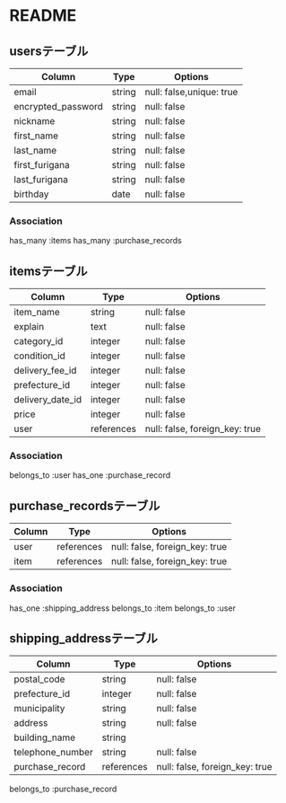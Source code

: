 # README

## usersテーブル

|Column               |Type     |Options     |
|---------------------|---------|------------|
|email                |string   |null: false,unique: true |
|encrypted_password   |string   |null: false |
|nickname             |string   |null: false |
|first_name           |string   |null: false |
|last_name            |string   |null: false |
|first_furigana       |string   |null: false |
|last_furigana        |string   |null: false |
|birthday             |date     |null: false |


### Association
has_many :items
has_many :purchase_records

## itemsテーブル

|Column               |Type       |Options                        |
|---------------------|-----------|-------------------------------|
|item_name            |string     |null: false                    |
|explain              |text       |null: false                    |
|category_id          |integer    |null: false                    |
|condition_id         |integer    |null: false                    |
|delivery_fee_id      |integer    |null: false                    |
|prefecture_id        |integer    |null: false                    |
|delivery_date_id     |integer    |null: false                    |
|price                |integer    |null: false                    |
|user                 |references |null: false, foreign_key: true |



### Association
belongs_to :user
has_one :purchase_record

## purchase_recordsテーブル

|Column      |Type      |Options                        |
|------------|----------|-------------------------------|
|user        |references|null: false, foreign_key: true |
|item        |references|null: false, foreign_key: true |


### Association
has_one :shipping_address
belongs_to :item
belongs_to :user

## shipping_addressテーブル

|Column               |Type      |Options                        |
|---------------------|----------|-------------------------------|
|postal_code          |string    |null: false                    |
|prefecture_id        |integer   |null: false                    |
|municipality         |string    |null: false                    |
|address              |string    |null: false                    |
|building_name        |string    |                               |
|telephone_number     |string    |null: false                    |
|purchase_record      |references|null: false, foreign_key: true |

belongs_to :purchase_record